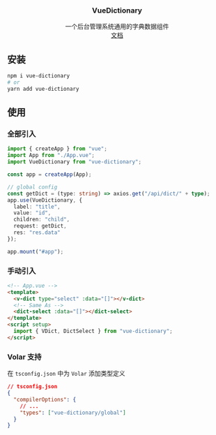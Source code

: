 <div align="center">
<h3>VueDictionary</h3>
<span>一个后台管理系统通用的字典数据组件</span> 
<br>
<a  href="https://soullyoko.github.io/vue-dictionary/">文档</a>
</div>

## 安装

```bash
npm i vue-dictionary
# or
yarn add vue-dictionary
```

## 使用

### 全部引入

```ts
import { createApp } from "vue";
import App from "./App.vue";
import VueDictionary from "vue-dictionary";

const app = createApp(App);

// global config
const getDict = (type: string) => axios.get("/api/dict/" + type);
app.use(VueDictionary, {
  label: "title",
  value: "id",
  children: "child",
  request: getDict,
  res: "res.data"
});

app.mount("#app");
```

### 手动引入

```html
<!-- App.vue -->
<template>
  <v-dict type="select" :data="[]"></v-dict>
  <!-- Same As -->
  <dict-select :data="[]"></dict-select>
</template>
<script setup>
  import { VDict, DictSelect } from "vue-dictionary";
</script>
```

### Volar 支持

在 `tsconfig.json` 中为 `Volar` 添加类型定义

```json
// tsconfig.json
{
  "compilerOptions": {
    // ...
    "types": ["vue-dictionary/global"]
  }
}
```
